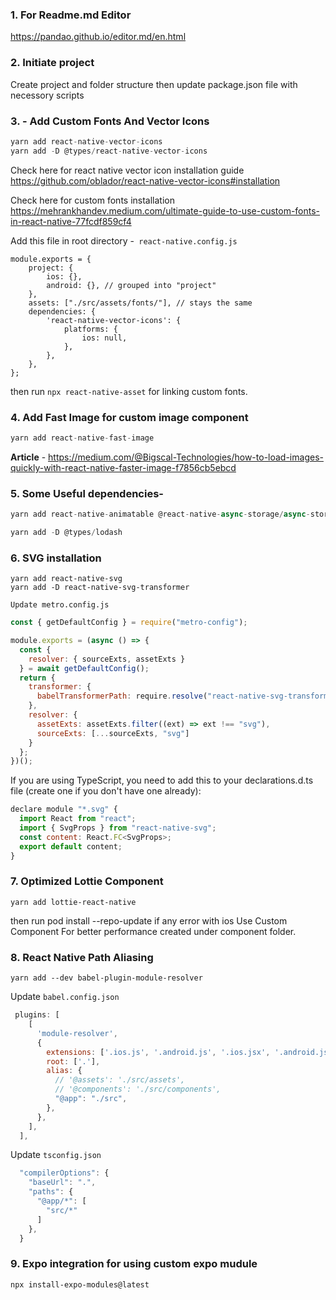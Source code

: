 ### 1. For Readme.md Editor
https://pandao.github.io/editor.md/en.html

### 2. Initiate project
Create project and folder structure then update package.json file with necessory  scripts

### 3. - Add Custom Fonts And Vector Icons
```javascript
yarn add react-native-vector-icons
yarn add -D @types/react-native-vector-icons
```
Check here for react native vector icon installation guide
https://github.com/oblador/react-native-vector-icons#installation

Check here for custom fonts installation
https://mehrankhandev.medium.com/ultimate-guide-to-use-custom-fonts-in-react-native-77fcdf859cf4

Add this file in root directory  -` react-native.config.js`


    module.exports = {
        project: {
            ios: {},
            android: {}, // grouped into "project"
        },
        assets: ["./src/assets/fonts/"], // stays the same
        dependencies: {
            'react-native-vector-icons': {
                platforms: {
                    ios: null,
                },
            },
        },
    };
	
then run `npx react-native-asset` for linking custom fonts.



### 4. Add Fast Image for custom image component 
```javascript
yarn add react-native-fast-image
```
**Article** - https://medium.com/@Bigscal-Technologies/how-to-load-images-quickly-with-react-native-faster-image-f7856cb5ebcd


### 5. Some Useful dependencies-

```javascript
yarn add react-native-animatable @react-native-async-storage/async-storage axios moment moment-timezone lodash react-native-device-info
```

```javascript
yarn add -D @types/lodash
```

### 6. SVG installation

    yarn add react-native-svg
    yarn add -D react-native-svg-transformer

`Update metro.config.js`
````javascript
const { getDefaultConfig } = require("metro-config");

module.exports = (async () => {
  const {
    resolver: { sourceExts, assetExts }
  } = await getDefaultConfig();
  return {
    transformer: {
      babelTransformerPath: require.resolve("react-native-svg-transformer")
    },
    resolver: {
      assetExts: assetExts.filter((ext) => ext !== "svg"),
      sourceExts: [...sourceExts, "svg"]
    }
  };
})();
````

If you are using TypeScript, you need to add this to your declarations.d.ts file (create one if you don't have one already):
```javascript
declare module "*.svg" {
  import React from "react";
  import { SvgProps } from "react-native-svg";
  const content: React.FC<SvgProps>;
  export default content;
}
```

### 7. Optimized Lottie Component

    yarn add lottie-react-native
	
then run pod install --repo-update if any error with ios
Use Custom Component For better performance created under component folder.


### 8. React Native Path Aliasing
    yarn add --dev babel-plugin-module-resolver

Update `babel.config.json`
```javascript
 plugins: [
    [
      'module-resolver',
      {
        extensions: ['.ios.js', '.android.js', '.ios.jsx', '.android.jsx', '.js', '.jsx', '.json', '.ts', '.tsx'],
        root: ['.'],
        alias: {
          // '@assets': './src/assets',
          // '@components': './src/components',
          "@app": "./src",
        },
      },
    ],
  ],
```
Update `tsconfig.json`

```javascript
  "compilerOptions": {
    "baseUrl": ".",
    "paths": {
      "@app/*": [
        "src/*"
      ]
    },
  }
```


### 9. Expo integration for using custom expo mudule
    npx install-expo-modules@latest